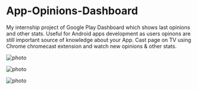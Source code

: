 # App-Opinions-Dashboard
My internship project of Google Play Dashboard which shows last opinions and other stats. 
Useful for Android apps development as users opinons are still important source of knowledge about your App. 
Cast page on TV using Chrome chromecast extension and watch new opinions & other stats.

![photo](./ss00.jpg)

![photo](./ss0.jpg)

![photo](./ss1.jpg)
